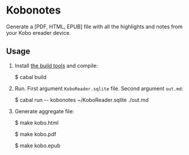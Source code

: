 # Kobonotes

Generate a [PDF, HTML, EPUB] file with all the highlights and notes from your
Kobo ereader device.


## Usage

1. Install [the build tools](https://www.haskell.org/ghcup/) and compile:

    $ cabal build


2. Run. First argument `KoboReader.sqlite` file. Second  argument `out.md`:

    $ cabal run -- kobonotes ~/KoboReader.sqlite ./out.md


3. Generate aggregate file:

    $ make kobo.html

    $ make kobo.pdf

    $ make kobo.epub
